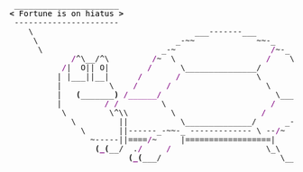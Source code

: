 <pre style="font-family:Menlo,'DejaVu Sans Mono',consolas,'Courier New',monospace"> ______________________                                                      <span style="color: #5f5fff; text-decoration-color: #5f5fff">+----- </span><span style="color: #5f5fff; text-decoration-color: #5f5fff; font-weight: bold">Tuesday, 30 September 2025</span><span style="color: #5f5fff; text-decoration-color: #5f5fff"> -----+</span> <a href="https://www.informatik.uni-leipzig.de/~akiki/">Christopher Akiki</a>                
<span style="font-weight: bold">&lt;</span><span style="color: #000000; text-decoration-color: #000000"> Fortune is on hiatus </span><span style="font-weight: bold">&gt;</span>                                                     <span style="color: #5f5fff; text-decoration-color: #5f5fff">|</span>                                      <span style="color: #5f5fff; text-decoration-color: #5f5fff">|</span> ┣━━ Interests                    
 ----------------------                                                      <span style="color: #5f5fff; text-decoration-color: #5f5fff">|</span> Hello, friend.                       <span style="color: #5f5fff; text-decoration-color: #5f5fff">|</span> ┃   ┣━━ My cat                   
    \                                  ___-------___                         <span style="color: #5f5fff; text-decoration-color: #5f5fff">|</span>                                      <span style="color: #5f5fff; text-decoration-color: #5f5fff">|</span> ┃   ┣━━ Representation Learning  
     \                             _-~~             ~~-_                     <span style="color: #5f5fff; text-decoration-color: #5f5fff">|</span> <span style="font-style: italic">This auto-generated message panel </span>   <span style="color: #5f5fff; text-decoration-color: #5f5fff">|</span> ┃   ┣━━ Language Generation      
      \                         _-~                    <span style="color: #800080; text-decoration-color: #800080">/</span>~-_                  <span style="color: #5f5fff; text-decoration-color: #5f5fff">|</span> <span style="font-style: italic">was brought to you by the </span><span style="font-weight: bold; font-style: italic"><a href="https://en.wikipedia.org/wiki/Cowsay">cowsay</a></span><span style="font-style: italic"> </span>    <span style="color: #5f5fff; text-decoration-color: #5f5fff">|</span> ┃   ┣━━ Text Mining              
             <span style="color: #800080; text-decoration-color: #800080">/</span>^\__/^\         <span style="color: #800080; text-decoration-color: #800080">/</span>~  \                   <span style="color: #800080; text-decoration-color: #800080">/</span>    \                 <span style="color: #5f5fff; text-decoration-color: #5f5fff">|</span> <span style="font-style: italic">turtle, </span><span style="font-weight: bold; font-style: italic"><a href="https://en.wikipedia.org/wiki/Fortune_(Unix)">fortune</a></span><span style="font-style: italic"> and </span><span style="font-weight: bold; font-style: italic"><a href="https://github.com/willmcgugan/rich">Rich</a></span><span style="font-style: italic">. </span>           <span style="color: #5f5fff; text-decoration-color: #5f5fff">|</span> ┃   ┣━━ Dataset Creation         
           <span style="color: #800080; text-decoration-color: #800080">/</span>|  O|| O|        <span style="color: #800080; text-decoration-color: #800080">/</span>      \_______________/        \               <span style="color: #5f5fff; text-decoration-color: #5f5fff">|</span>                                      <span style="color: #5f5fff; text-decoration-color: #5f5fff">|</span> ┃   ┗━━ TODO                     
          | |___||__|      <span style="color: #800080; text-decoration-color: #800080">/</span>       <span style="color: #800080; text-decoration-color: #800080">/</span>                \          \             <span style="color: #5f5fff; text-decoration-color: #5f5fff">|</span> <span style="font-weight: bold; font-style: italic">Follow me on twitter: </span><span style="font-weight: bold; font-style: italic"><a href="https://twitter.com/christopher">@christopher</a></span>   <span style="color: #5f5fff; text-decoration-color: #5f5fff">|</span> ┣━━ Past Lives                   
          |          \    <span style="color: #800080; text-decoration-color: #800080">/</span>      <span style="color: #800080; text-decoration-color: #800080">/</span>                    \          \           <span style="color: #5f5fff; text-decoration-color: #5f5fff">|</span>                                      <span style="color: #5f5fff; text-decoration-color: #5f5fff">|</span> ┃   ┣━━ Sociocultural antropology
          |   <span style="font-weight: bold">(</span>_______<span style="font-weight: bold">)</span> <span style="color: #800080; text-decoration-color: #800080">/______/</span>                        \_________ \         <span style="color: #5f5fff; text-decoration-color: #5f5fff">+--------------------------------------+</span> ┃   ┗━━ Network Engineering      
          |         <span style="color: #800080; text-decoration-color: #800080">/</span> <span style="color: #800080; text-decoration-color: #800080">/</span>         \                      <span style="color: #800080; text-decoration-color: #800080">/</span>            \                                                 ┣━━ Current Location             
           \         \^\\         \                  <span style="color: #800080; text-decoration-color: #800080">/</span>               \     <span style="color: #800080; text-decoration-color: #800080">/</span>                                          ┃   ┗━━ Leipzig, Germany         
             \         ||           \______________/      _-_       <span style="color: #800080; text-decoration-color: #800080">//</span>\__/<span style="color: #800080; text-decoration-color: #800080">/</span>                                           ┗━━ Previous Locations           
               \       ||------_-~~-_ ------------- \ --<span style="color: #800080; text-decoration-color: #800080">/</span>~   ~\    || __/                                                 ┣━━ Durham, England          
                 ~-----||====<span style="color: #800080; text-decoration-color: #800080">/</span>~     |==================|       |<span style="color: #800080; text-decoration-color: #800080">/</span>~~~~~                                                    ┗━━ Zouk Mikael, Lebanon     
                  <span style="font-weight: bold">(</span><span style="color: #800080; text-decoration-color: #800080; font-weight: bold">_</span><span style="font-weight: bold">(</span>__/  .<span style="color: #800080; text-decoration-color: #800080">/</span>     <span style="color: #800080; text-decoration-color: #800080">/</span>                    \_\      \.                                                                                      
                         <span style="font-weight: bold">(</span><span style="color: #800080; text-decoration-color: #800080; font-weight: bold">_</span><span style="font-weight: bold">(</span>___/                         \_____<span style="font-weight: bold">)</span>_<span style="font-weight: bold">)</span>                                                                                     
                                                                                                                                                       
</pre>
